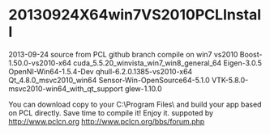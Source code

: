 20130924X64win7VS2010PCLInstall
===============================
2013-09-24 source from PCL github branch
compile on win7 vs2010 Boost-1.50.0-vs2010-x64 cuda_5.5.20_winvista_win7_win8_general_64 Eigen-3.0.5 OpenNI-Win64-1.5.4-Dev
qhull-6.2.0.1385-vs2010-x64 Qt_4.8.0_msvc2010_win64 Sensor-Win-OpenSource64-5.1.0 VTK-5.8.0-msvc2010-win64_with_qt_support
glew-1.10.0

You can download copy to your C:\Program Files\ and build your app based on PCL directly.
Save time to compile it! Enjoy it.
suppoted by http://www.pclcn.org
http://www.pclcn.org/bbs/forum.php
